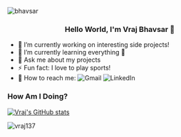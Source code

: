 ![bhavsar](https://user-images.githubusercontent.com/69980892/133012536-4893c850-3c7a-463f-916c-52512f3154fb.png)


### <p align = "center"> Hello World, I'm Vraj Bhavsar 👋 </p>


- 🔭 I’m currently working on interesting side projects!
- 🌱 I’m currently learning everything 🤣
- 💬 Ask me about my projects
- ⚡ Fun fact: I love to play sports!
- 📨 How to reach me: ![Gmail](https://img.shields.io/badge/Gmail-D14836?style=for-the-badge&logo=gmail&logoColor=white) ![LinkedIn](https://img.shields.io/badge/linkedin-%230077B5.svg?style=for-the-badge&logo=linkedin&logoColor=white)






### How Am I Doing?
[![Vraj's GitHub stats](https://github-readme-stats.vercel.app/api?username=vraj137)](https://github.com/vraj137)

<p align="left"> <img src="https://komarev.com/ghpvc/?username=vraj137&label=Profile%20views&color=0e75b6&style=flat" alt="vraj137" /> </p>

